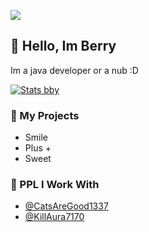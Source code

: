 <p align="left">
  <img src="https://count.getloli.com/get/@BerryPGz?theme=gelbooru" />
</p>

## 👋 Hello, Im Berry

Im a java developer or a nub :D

[![Stats bby](https://github-readme-stats.vercel.app/api?username=berrypgz&theme=dark)](https://github.com/berrypgz/github-readme-stats)             

### 🚀 My Projects
- Smile
- Plus +
- Sweet

### 👻 PPL I Work With

- [@CatsAreGood1337](https://github.com/CatsAreGood1337)
- [@KillAura7170](https://github.com/KillAura7170)
